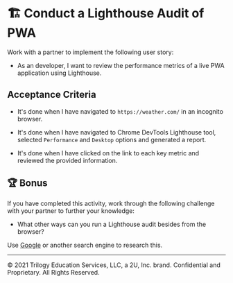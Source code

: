 # 🏗️ Conduct a Lighthouse Audit of PWA

Work with a partner to implement the following user story:

* As an developer, I want to review the performance metrics of a live PWA application using Lighthouse. 

## Acceptance Criteria

* It's done when I have navigated to `https://weather.com/` in an incognito browser.

* It's done when I have navigated to Chrome DevTools Lighthouse tool, selected `Performance` and `Desktop` options and generated a report. 

* It's done when I have clicked on the link to each key metric and reviewed the provided information. 

## 🏆 Bonus

If you have completed this activity, work through the following challenge with your partner to further your knowledge:

* What other ways can you run a Lighthouse audit besides from the browser?

Use [Google](https://www.google.com) or another search engine to research this.

---
© 2021 Trilogy Education Services, LLC, a 2U, Inc. brand. Confidential and Proprietary. All Rights Reserved.
